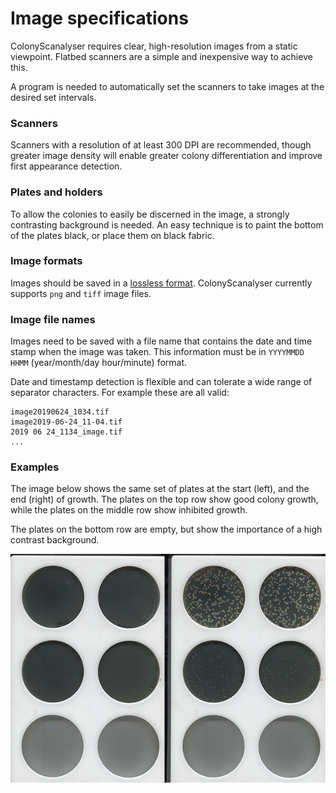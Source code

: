 # Image specifications
ColonyScanalyser requires clear, high-resolution images from a static viewpoint. Flatbed scanners are a simple and inexpensive way to achieve this.

A program is needed to automatically set the scanners to take images at the desired set intervals.

### Scanners
Scanners with a resolution of at least 300 DPI are recommended, though greater image density will enable greater colony differentiation and improve first appearance detection.
### Plates and holders
To allow the colonies to easily be discerned in the image, a strongly contrasting background is needed. An easy technique is to paint the bottom of the plates black, or place them on black fabric.
### Image formats
Images should be saved in a [lossless format](https://en.wikipedia.org/wiki/Lossless_compression#Raster_graphics). ColonyScanalyser currently supports `png` and `tiff` image files.
### Image file names
Images need to be saved with a file name that contains the date and time stamp when the image was taken. This information must be in `YYYYMMDD HHMM` (year/month/day hour/minute) format.

Date and timestamp detection is flexible and can tolerate a wide range of separator characters. For example these are all valid:
```
image20190624_1034.tif
image2019-06-24_11-04.tif
2019 06 24_1134_image.tif
...
```
### Examples
The image below shows the same set of plates at the start (left), and the end (right) of growth. The plates on the top row show good colony growth, while the plates on the middle row show inhibited growth.

The plates on the bottom row are empty, but show the importance of a high contrast background.

<img align="left" src="images/plate_example.png">